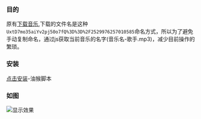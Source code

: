 ### 目的
原有[下载音乐](https://music.liuli.lol/music/29572501),下载的文件名是这种`UxtD7mo35aiYv2pj50o7fQ%3D%3D%2F2529976257010585`命名方式，所以为了避免手动复制命名，通过js获取当前音乐的名字(音乐名-歌手.mp3)，减少目前操作的繁琐。

### 安装
[点击安装](https://greasyfork.org/zh-CN/scripts/26824-%E9%9F%B3%E4%B9%90%E6%9F%A5%E8%AF%A2%E5%A4%8D%E5%88%B6%E6%AD%8C%E6%9B%B2%E5%90%8D)-油猴脚本

### 如图
![显示效果](https://rawgit.com/abinnz/copy-song-name/master/image/snipaste20170124_224022.png)
